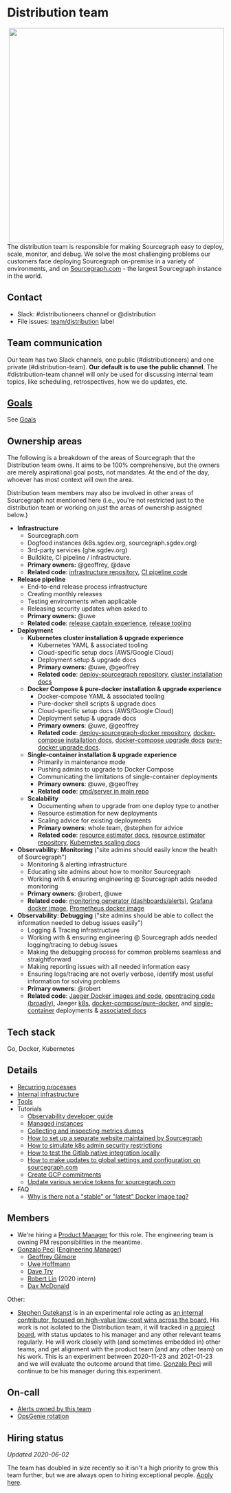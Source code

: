# Distribution team

<img align="right" src="https://user-images.githubusercontent.com/3173176/92966535-955f2380-f42c-11ea-8723-2aa60c55b2db.png" height="500px"></img>

The distribution team is responsible for making Sourcegraph easy to deploy, scale, monitor, and debug. We solve the most challenging problems our customers face deploying Sourcegraph on-premise in a variety of environments, and on [Sourcegraph.com](https://sourcegraph.com/search) - the largest Sourcegraph instance in the world.

## Contact

- Slack: #distributioneers channel or @distribution
- File issues: [team/distribution](https://github.com/sourcegraph/sourcegraph/issues/new?labels=team/distribution) label

## Team communication

Our team has two Slack channels, one public (#distributioneers) and one private (#distribution-team). **Our default is to use the public channel**. The #distribution-team channel will only be used for discussing internal team topics, like scheduling, retrospectives, how we do updates, etc.

## [Goals](goals.md)

See [Goals](goals.md)

## Ownership areas

The following is a breakdown of the areas of Sourcegraph that the Distribution team owns. It aims to be 100% comprehensive, but the owners are merely aspirational goal posts, not mandates. At the end of the day, whoever has most context will own the area.

Distribution team members may also be involved in other areas of Sourcegraph not mentioned here (i.e., you're not restricted just to the distribution team or working on just the areas of ownership assigned below.)

- **Infrastructure**
  - Sourcegraph.com
  - Dogfood instances (k8s.sgdev.org, sourcegraph.sgdev.org)
  - 3rd-party services (ghe.sgdev.org)
  - Buildkite, CI pipeline / infrastructure.
  - **Primary owners:** @geoffrey, @dave
  - **Related code**: [infrastructure repository](https://github.com/sourcegraph/infrastructure), [CI pipeline code](https://sourcegraph.com/search?q=repo%3A%5Egithub%5C.com%2Fsourcegraph%2Fsourcegraph%24+file%3Abuild.sh%7C%2Fci%2F+count%3A1000&patternType=literal)
- **Release pipeline**
  - End-to-end release process infrastructure
  - Creating monthly releases
  - Testing environments when applicable
  - Releasing security updates when asked to
  - **Primary owners:** @uwe
  - **Related code**: [release captain experience](https://about.sourcegraph.com/handbook/engineering/releases#release-captain), [release tooling](https://sourcegraph.com/github.com/sourcegraph/sourcegraph/-/tree/dev/release)
- **Deployment**
  - **Kubernetes cluster installation & upgrade experience**
    - Kubernetes YAML & associated tooling
    - Cloud-specific setup docs (AWS/Google Cloud)
    - Deployment setup & upgrade docs
    - **Primary owners:** @uwe, @geoffrey
    - **Related code**: [deploy-sourcegraph repository](https://github.com/sourcegraph/deploy-sourcegraph), [cluster installation docs](https://sourcegraph.com/github.com/sourcegraph/sourcegraph/-/blob/doc/admin/install/cluster.md)
  - **Docker Compose & pure-docker installation & upgrade experience**
    - Docker-compose YAML & associated tooling
    - Pure-docker shell scripts & upgrade docs
    - Cloud-specific setup docs (AWS/Google Cloud)
    - Deployment setup & upgrade docs
    - **Primary owners**: @uwe, @geoffrey
    - **Related code**: [deploy-sourcegraph-docker repository](https://github.com/sourcegraph/deploy-sourcegraph-docker), [docker-compose installation docs](https://sourcegraph.com/github.com/sourcegraph/sourcegraph/-/tree/doc/admin/install/docker-compose), [docker-compose upgrade docs](https://sourcegraph.com/github.com/sourcegraph/sourcegraph/-/blob/doc/admin/updates/docker_compose.md) [pure-docker upgrade docs](https://sourcegraph.com/github.com/sourcegraph/sourcegraph/-/blob/doc/admin/updates/pure_docker.md).
  - **Single-container installation & upgrade experience**
    - Primarily in maintenance mode
    - Pushing admins to upgrade to Docker Compose
    - Communicating the limitations of single-container deployments
    - **Primary owners**: @uwe, @geoffrey
    - **Related code**: [cmd/server in main repo](https://sourcegraph.com/search?q=repo:%5Egithub%5C.com/sourcegraph/sourcegraph%24+file:cmd/server/&patternType=regexp)
  - **Scalability**
    - Documenting when to upgrade from one deploy type to another
    - Resource estimation for new deployments
    - Scaling advice for existing deployments
    - **Primary owners**: whole team, @stephen for advice
    - **Related code**: [resource estimator docs](https://docs.sourcegraph.com/admin/install/resource_estimator), [resource estimator repository](https://github.com/sourcegraph/resource-estimator), [Kubernetes scaling docs](https://docs.sourcegraph.com/admin/install/kubernetes/scale)
- **Observability: Monitoring** ("site admins should easily know the health of Sourcegraph")
  - Monitoring & alerting infrastructure
  - Educating site admins about how to monitor Sourcegraph
  - Working with & ensuring engineering @ Sourcegraph adds needed monitoring
  - **Primary owners**: @robert, @uwe
  - **Related code**: [monitoring generator (dashboards/alerts)](https://sourcegraph.com/github.com/sourcegraph/sourcegraph/-/tree/monitoring), [Grafana docker image](https://sourcegraph.com/github.com/sourcegraph/sourcegraph/-/tree/docker-images/grafana), [Prometheus docker image](https://sourcegraph.com/github.com/sourcegraph/sourcegraph/-/tree/docker-images/prometheus)
- **Observability: Debugging** ("site admins should be able to collect the information needed to debug issues easily")
  - Logging & Tracing infrastructure
  - Working with & ensuring engineering @ Sourcegraph adds needed logging/tracing to debug issues
  - Making the debugging process for common problems seamless and straightforward
  - Making reporting issues with all needed information easy
  - Ensuring logs/tracing are not overly verbose, identify most useful information for solving problems
  - **Primary owners**: @robert
  - **Related code**: [Jaeger Docker images and code](https://sourcegraph.com/search?q=repo:%5Egithub%5C.com/sourcegraph/sourcegraph%24+file:jaeger&patternType=literal), [opentracing code (broadly)](https://sourcegraph.com/search?q=repo:%5Egithub%5C.com/sourcegraph/sourcegraph%24+opentracing&patternType=literal), Jaeger [k8s](https://sourcegraph.com/search?q=repo:%5Egithub%5C.com/sourcegraph/deploy-sourcegraph%24+jaeger&patternType=literal), [docker-compose/pure-docker](https://sourcegraph.com/search?q=repo:%5Egithub%5C.com/sourcegraph/deploy-sourcegraph-docker%24+jaeger&patternType=literal), and [single-container](https://sourcegraph.com/search?q=repo:%5Egithub%5C.com/sourcegraph/sourcegraph%24+file:cmd/server+jaeger&patternType=literal) deployments & [associated docs](https://sourcegraph.com/search?q=repo:%5Egithub%5C.com/sourcegraph/sourcegraph%24+file:doc/admin/observability+jaeger%7Ctracing&patternType=regexp)

## Tech stack

Go, Docker, Kubernetes

## Details

- [Recurring processes](./recurring_processes.md)
- [Internal infrastructure](./internal_infrastructure.md)
- [Tools](./tools/index.md)
- Tutorials
  - [Observability developer guide](../observability/index.md)
  - [Managed instances](managed/index.md)
  - [Collecting and inspecting metrics dumps](metrics_dumps.md)
  - [How to set up a separate website maintained by Sourcegraph](separate_website.md)
  - [How to simulate k8s admin security restrictions](k8s_admin_custom_policy.md)
  - [How to test the Gitlab native integration locally](gitlab_native_local.md)
  - [How to make updates to global settings and configuration on sourcegraph.com](update_sourcegraph_website.md)
  - [Create GCP commitments](gcp.md#committed-use-discounts)
  - [Update various service tokens for sourcegraph.com](tokens.md)
- FAQ
  - [Why is there not a "stable" or "latest" Docker image tag?](faq.md#why-is-there-not-a-stable-or-latest-docker-image-tag)

## Members

- We're hiring a [Product Manager](../../product/roles/product_manager.md) for this role. The engineering team is owning PM responsibilities in the meantime.
- [Gonzalo Peci](../../../company/team/index.md#gonzalo-peci-hehim) ([Engineering Manager](../roles.md#engineering-manager))
  - [Geoffrey Gilmore](../../../company/team/index.md#geoffrey-gilmore)
  - [Uwe Hoffmann](../../../company/team/index.md#uwe-hoffmann)
  - [Dave Try](../../../company/team/index.md#dave-try)
  - [Robert Lin](../../../company/team/index.md#robert-lin) (2020 intern)
  - [Dax McDonald](../../../company/team/index.md#dax-mcdonald-he-him)

Other:

- [Stephen Gutekanst](../../../company/team/index.md#stephen-gutekanst) is in an experimental role acting as [an internal contributor, focused on high-value low-cost wins across the board.](https://docs.google.com/document/d/18c9dVjw5MuvOMHahCFQQPAVsp1vRdFDDI_7hmo5MWyQ/edit) His work is not isolated to the Distribution team, it will tracked in [a project board](https://github.com/orgs/sourcegraph/projects/106), with status updates to his manager and any other relevant teams regularly. He will work closely with (and sometimes embedded in) other teams, and get alignment with the product team (and any other team) on his work. This is an experiment between 2020-11-23 and 2021-01-23 and we will evaluate the outcome around that time. [Gonzalo Peci](../../../company/team/index.md#gonzalo-peci-hehim) will continue to be his manager during this experiment.

## On-call

- [Alerts owned by this team](https://sourcegraph.com/search?q=repo:%5Egithub.com/sourcegraph/sourcegraph%24+file:monitoring/.*+%7B:%5B_%5D%2C+Owner:+ObservableOwnerDistribution%2C+:%5B_%5D%7D+OR+%28:%5B_%5D%2C+ObservableOwnerDistribution%29+count:1000&patternType=structural)
- [OpsGenie rotation](https://sourcegraph.app.opsgenie.com/teams/dashboard/aa59eba4-9b34-45ea-9515-c4dab4cbdac9/main)

## Hiring status

_Updated 2020-06-02_

The team has doubled in size recently so it isn't a high priority to grow this team further, but we are always open to hiring exceptional people. [Apply here](https://github.com/sourcegraph/careers/blob/master/job-descriptions/software-engineer-distribution.md).

